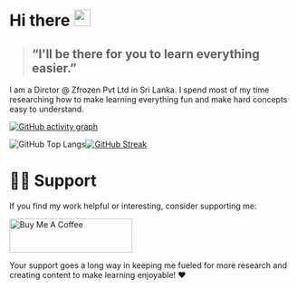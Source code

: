 # Hi there <img src="https://raw.githubusercontent.com/aemmadi/aemmadi/master/wave.gif" width="29px" height="29px">

> ## “I'll be there for you to learn everything easier.”

I am a Dirctor @ Zfrozen Pvt Ltd in Sri Lanka. I spend most of my time researching how to make learning everything fun and make hard concepts easy to understand.

[![GitHub activity graph](https://github-readme-activity-graph.vercel.app/graph?username=dakshithadissanayaka&theme=tokyo-day&height=250&hide_title=true)](https://github.com/dakshithadissanayaka/github-readme-activity-graph)

![GitHub Top Langs](https://api.githubtrends.io/user/svg/zfrozenmaster/langs?disable_animations=false&time_range=one_year&use_percent=True&include_private=True&loc_metric=changed&compact=True&theme=dark)[![GitHub Streak](https://streak-stats.demolab.com?user=dakshithadissanayaka&theme=algolia&disable_animations=true&hide_border=true&card_width=540px)](https://git.io/streak-stats)

<!-- 
[![StackOverflow](https://github-readme-stackoverflow.vercel.app/?userID=13516873&layout=compact&theme=dark)](https://stackoverflow.com/users/13516873/dakshitha96)

![Github Repo](https://api.githubtrends.io/user/svg/zfrozenmaster/repos?time_range=one_year&include_private=true&group=private&loc_metric=changed&theme=dark)

![Metrics](/github-metrics.svg)
-->

<!-- 
[![Dakshitha's GitHub stats](https://github-readme-stats.vercel.app/api?username=dakshithadissanayaka&icons=true&theme=chartreuse-dark&show=reviews,discussions_started,discussions_answered,prs_merged,prs_merged_percentage&number_format=long&include_all_commits=true&show_icons=true&token=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)](https://github.com/dakshithadissanayaka/github-readme-stats)

[![Top Languages](https://github-readme-stats.vercel.app/api/top-langs/?username=dakshithadissanayaka&layout=compact&theme=chartreuse-dark&card_width=467&token=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)](https://github.com/dakshithadissanayaka/github-readme-stats)
-->
# 🙋‍♂️ Support

If you find my work helpful or interesting, consider supporting me:
<!-- 
[![Buy Me a Coffee](https://img.shields.io/badge/Buy%20Me%20a%20Coffee-donate-purple?logo=buy-me-a-coffee)](https://www.buymeacoffee.com/dakshithadissanayaka)
-->
<a href="https://www.buymeacoffee.com/dakshithadissanayaka" target="_blank"><img src="https://cdn.buymeacoffee.com/buttons/v2/default-yellow.png" alt="Buy Me A Coffee" style="height: 60px !important;width: 217px !important;" ></a>

Your support goes a long way in keeping me fueled for more research and creating content to make learning enjoyable! ❤️
